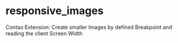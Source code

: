 responsive_images
=================

Contao Extension: Create smaller Images by defined Breakpoint and reading the client Screen Width
